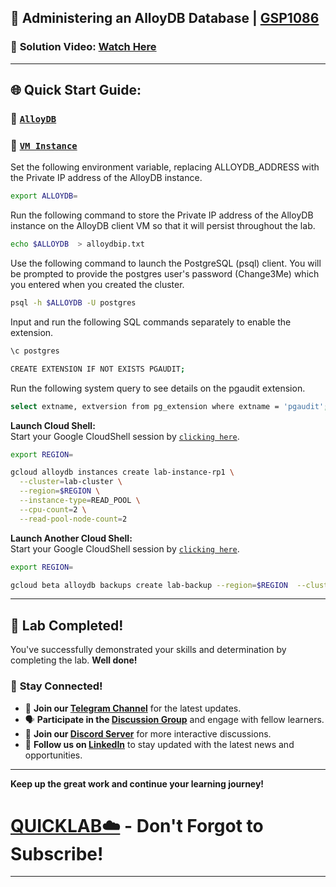 

## 🚀 Administering an AlloyDB Database | [GSP1086](https://www.cloudskillsboost.google/focuses/50121?parent=catalog)

### 🔗 **Solution Video:** [Watch Here]()

---

## 🌐 **Quick Start Guide:**


### 🔗 [``AlloyDB``](https://console.cloud.google.com/alloydb/clusters?referrer=search&project=)

### 🔗 [``VM Instance``](https://console.cloud.google.com/compute/instances?referrer=search&project=)



Set the following environment variable, replacing ALLOYDB_ADDRESS with the Private IP address of the AlloyDB instance.
```bash
export ALLOYDB=
```
Run the following command to store the Private IP address of the AlloyDB instance on the AlloyDB client VM so that it will persist throughout the lab.
```bash
echo $ALLOYDB  > alloydbip.txt 
```
Use the following command to launch the PostgreSQL (psql) client. You will be prompted to provide the postgres user's password (Change3Me) which you entered when you created the cluster.
```bash
psql -h $ALLOYDB -U postgres
```

Input and run the following SQL commands separately to enable the extension.
```bash
\c postgres
```
```bash
CREATE EXTENSION IF NOT EXISTS PGAUDIT;
```

Run the following system query to see details on the pgaudit extension.
```bash
select extname, extversion from pg_extension where extname = 'pgaudit';
```



 **Launch Cloud Shell:**  
   Start your Google CloudShell session by [``clicking here``](https://console.cloud.google.com/home/dashboard?project=&pli=1&cloudshell=true).


```bash
export REGION=
```

```bash
gcloud alloydb instances create lab-instance-rp1 \
  --cluster=lab-cluster \
  --region=$REGION \
  --instance-type=READ_POOL \
  --cpu-count=2 \
  --read-pool-node-count=2
```

 **Launch Another Cloud Shell:**  
   Start your Google CloudShell session by [``clicking here``](https://console.cloud.google.com/home/dashboard?project=&pli=1&cloudshell=true).


```bash
export REGION=
```

```bash
gcloud beta alloydb backups create lab-backup --region=$REGION  --cluster=lab-cluster
```

---

## 🎉 **Lab Completed!**

You've successfully demonstrated your skills and determination by completing the lab. **Well done!**

### 🌟 **Stay Connected!**

- 🔔 **Join our [Telegram Channel](https://t.me/quiccklab)** for the latest updates.
- 🗣 **Participate in the [Discussion Group](https://t.me/Quicklabchat)** and engage with fellow learners.
- 💬 **Join our [Discord Server](https://discord.gg/7fAVf4USZn)** for more interactive discussions.
- 💼 **Follow us on [LinkedIn](https://www.linkedin.com/company/quicklab-linkedin/)** to stay updated with the latest news and opportunities.
  
---

**Keep up the great work and continue your learning journey!**

# [QUICKLAB☁️](https://www.youtube.com/@quick_lab) - Don't Forgot to Subscribe!

---